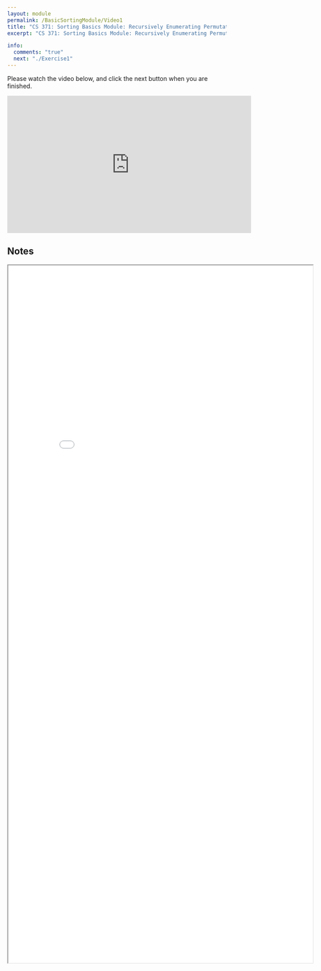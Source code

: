 ```yaml
---
layout: module
permalink: /BasicSortingModule/Video1
title: "CS 371: Sorting Basics Module: Recursively Enumerating Permutations"
excerpt: "CS 371: Sorting Basics Module: Recursively Enumerating Permutations"

info:
  comments: "true"
  next: "./Exercise1"
---
```


<p>
Please watch the video below, and click the next button when you are finished.
</p>

<iframe width="560" height="315" src="https://www.youtube.com/embed/goN8VLMG0tw" frameborder="0" allow="accelerometer; autoplay; clipboard-write; encrypted-media; gyroscope; picture-in-picture" allowfullscreen></iframe>

<h2>Notes</h2>

<iframe src = "../images/BasicSortingModule/Permutations.html" width="700" height="1600">